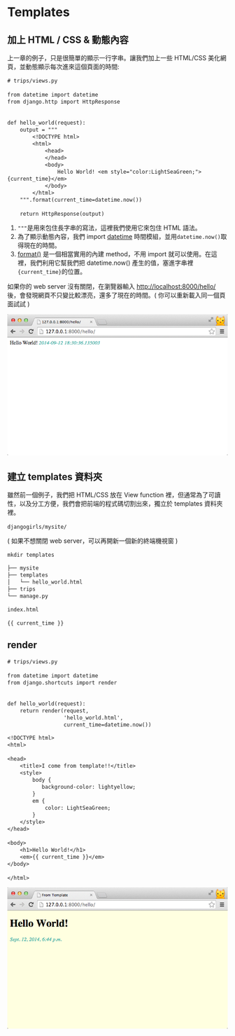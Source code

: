 # Templates

## 加上 HTML / CSS & 動態內容

上一章的例子，只是很簡單的顯示一行字串。讓我們加上一些 HTML/CSS 美化網頁，並動態顯示每次進來這個頁面的時間:

```
# trips/views.py

from datetime import datetime
from django.http import HttpResponse


def hello_world(request):
    output = """
        <!DOCTYPE html>
        <html>
            <head>
            </head>
            <body>
                Hello World! <em style="color:LightSeaGreen;">{current_time}</em>
            </body>
        </html>
    """.format(current_time=datetime.now())

    return HttpResponse(output)
```
1. `"""`是用來包住長字串的寫法，這裡我們使用它來包住 HTML 語法。
2. 為了顯示動態內容，我們 import [datetime](https://docs.python.org/3.1/library/datetime.html) 時間模組，並用`datetime.now()`取得現在的時間。
3. [format()](https://docs.python.org/3/library/string.html#string-formatting) 是一個相當實用的內建 method，不用 import 就可以使用。在這裡，我們利用它幫我們把 datetime.now() 產生的值，塞進字串裡`{current_time}`的位置。

如果你的 web server 沒有關閉，在瀏覽器輸入 [http://localhost:8000/hello/](http://localhost:8000/hello/) 後，會發現網頁不只變比較漂亮，還多了現在的時間。( 你可以重新載入同一個頁面試試 )

![hello-world-html-string.png](./../images/hello-world-html-string.png)


## 建立 templates 資料夾

雖然前一個例子，我們把 HTML/CSS 放在 View function 裡，但通常為了可讀性，以及分工方便，我們會把前端的程式碼切割出來，獨立於 templates 資料夾裡。

`djangogirls/mysite/`

( 如果不想關閉 web server，可以再開新一個新的終端機視窗 )

```
mkdir templates
```

```
├── mysite
├── templates
│   └── hello_world.html
├── trips
└── manage.py
```

`index.html`

`{{ current_time }}`

## render

```
# trips/views.py

from datetime import datetime
from django.shortcuts import render


def hello_world(request):
    return render(request,
                  'hello_world.html',
                  current_time=datetime.now())
```

```
<!DOCTYPE html>
<html>

<head>
    <title>I come from template!!</title>
    <style>
        body {
           background-color: lightyellow;
        }
        em {
            color: LightSeaGreen;
        }
    </style>
</head>

<body>
    <h1>Hello World!</h1>
    <em>{{ current_time }}</em>
</body>

</html>

```

![HelloWorld From Template](./../images/hello-world-from-template.png)

